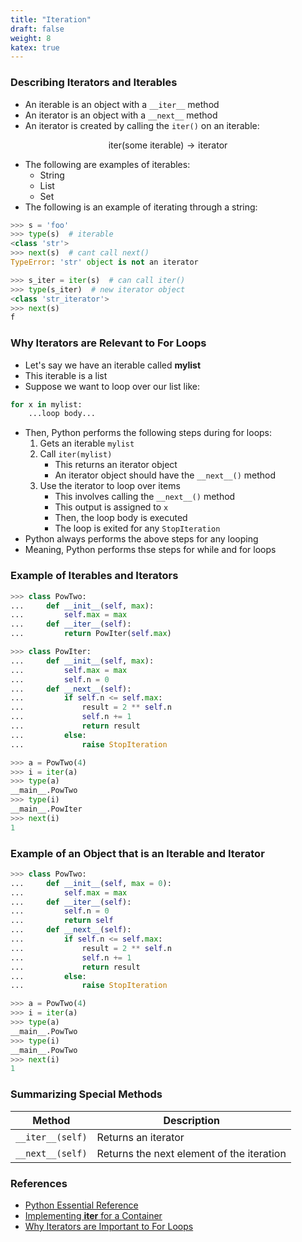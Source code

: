 ```yaml
---
title: "Iteration"
draft: false
weight: 8
katex: true
---
```


### Describing Iterators and Iterables
- An iterable is an object with a `__iter__` method
- An iterator is an object with a `__next__` method
- An iterator is created by calling the `iter()` on an iterable:

$$
\text{iter(some iterable)} \to \text{iterator}
$$

- The following are examples of iterables:
	- String
	- List
	- Set
- The following is an example of iterating through a string:
```python
>>> s = 'foo'
>>> type(s)  # iterable
<class 'str'>
>>> next(s)  # cant call next()
TypeError: 'str' object is not an iterator

>>> s_iter = iter(s)  # can call iter() 
>>> type(s_iter)  # new iterator object
<class 'str_iterator'>
>>> next(s)
f
```

### Why Iterators are Relevant to For Loops

- Let's say we have an iterable called **mylist**
- This iterable is a list
- Suppose we want to loop over our list like:

```python
for x in mylist:
    ...loop body...
```

- Then, Python performs the following steps during for loops:
	1. Gets an iterable `mylist`
	2. Call `iter(mylist)`
		- This returns an iterator object
		- An iterator object should have the `__next__()` method
	3. Use the iterator to loop over items
		- This involves calling the `__next__()` method
		- This output is assigned to `x`
		- Then, the loop body is executed
		- The loop is exited for any `StopIteration`
- Python always performs the above steps for any looping
- Meaning, Python performs thse steps for while and for loops

### Example of Iterables and Iterators

```python
>>> class PowTwo:
...     def __init__(self, max):
...         self.max = max
...     def __iter__(self):
...         return PowIter(self.max)

>>> class PowIter:
...     def __init__(self, max):
...         self.max = max
...         self.n = 0
...     def __next__(self):
...         if self.n <= self.max:
...             result = 2 ** self.n
...             self.n += 1
...             return result
...         else:
...             raise StopIteration

>>> a = PowTwo(4)
>>> i = iter(a)
>>> type(a)
__main__.PowTwo
>>> type(i)
__main__.PowIter
>>> next(i)
1
```

### Example of an Object that is an Iterable and Iterator

```python
>>> class PowTwo:
...     def __init__(self, max = 0):
...         self.max = max
...     def __iter__(self):
...         self.n = 0
...         return self
...     def __next__(self):
...         if self.n <= self.max:
...             result = 2 ** self.n
...             self.n += 1
...             return result
...         else:
...             raise StopIteration

>>> a = PowTwo(4)
>>> i = iter(a)
>>> type(a)
__main__.PowTwo
>>> type(i)
__main__.PowTwo
>>> next(i)
1
```

### Summarizing Special Methods

| Method           | Description                               |
| ---------------- | ----------------------------------------- |
| `__iter__(self)` | Returns an iterator                       |
| `__next__(self)` | Returns the next element of the iteration |

### References
- [Python Essential Reference](http://index-of.co.uk/Python/Python%20Essential%20Reference,%20Fourth%20Edition.pdf)
- [Implementing __iter__ for a Container](https://stackoverflow.com/a/4019987/12777044)
- [Why Iterators are Important to For Loops](https://stackoverflow.com/a/237028/12777044)

